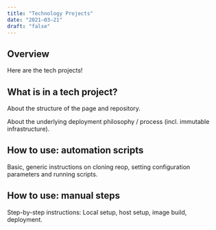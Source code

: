 ```yaml
---
title: "Technology Projects"
date: "2021–03–21"
draft: "false"
---
```


## Overview

Here are the tech projects!

## What is in a tech project?

About the structure of the page and repository.

About the underlying deployment philosophy / process (incl. immutable infrastructure).

## How to use: automation scripts

Basic, generic instructions on cloning reop, setting configuration parameters and running scripts.

## How to use: manual steps

Step-by-step instructions: Local setup, host setup, image build, deployment.
